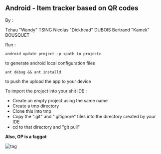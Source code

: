 Android - Item tracker based on QR codes
---------------

By :

Tehau "Wandy" TSING
Nicolas "Dickhead" DUBOIS
Bertrand "Kamek" BOUSQUET


Run :

    android update project -p <path to project>
to generate android local configuration files
            
    ant debug && ant installd
to push the upload the app to your device



To import the project into your shit IDE :
- Create an empty project using the same name
- Create a tmp directory
- Clone this into tmp
- Copy the ".git" and ".gitignore" files into the directory created by your IDE 
- cd to that directory and "git pull"


**Also, OP is a faggot**


![tag](http://kamek-pf.github.io/img/op_helmet.png)
